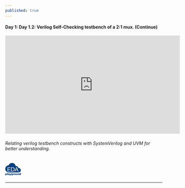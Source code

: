```yaml
---
published: true
---
```

#### Day 1: Day 1.2: Verilog Self-Checking testbench of a 2:1 mux. (Continue) 
<iframe width="560" height="315" src="https://www.youtube.com/embed/aSsHl2Jm3bo" title="YouTube video player" frameborder="0" allow="accelerometer; autoplay; clipboard-write; encrypted-media; gyroscope; picture-in-picture" allowfullscreen></iframe>


###### Relating verilog testbench constructs with SystemVerilog and UVM for better understanding.

[![Day_1_code](https://github.com/Adil3495/adil3495.github.io/blob/master/images/eda_logo.png?raw=true)](https://edaplayground.com/x/vxLT)

---------------------------------------------------------------------------------------------
